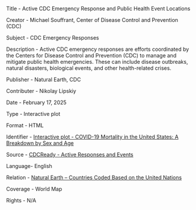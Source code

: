 Title - Active CDC Emergency Response and Public Health Event Locations

Creator - Michael Souffrant, Center of Disease Control and Prevention (CDC)

Subject - CDC Emergency Responses

Description - Active CDC emergency responses are efforts coordinated by the Centers for Disease Control and Prevention (CDC) to manage and mitigate public health emergencies. These can include disease outbreaks, natural disasters, biological events, and other health-related crises.

Publisher - Natural Earth, CDC

Contributer - Nikolay Lipskiy

Date - February 17, 2025

Type - Interactive plot

Format - HTML

Identifier - [Interactive plot - COVID-19 Mortality in the United States: A Breakdown by Sex and Age](https://msouffrant1.github.io/cdc-covid-deaths-plots/)

Source - [CDCReady - Active Responses and Events](https://cdcready.cdc.gov/) 

Language- English

Relation - [Natural Earth – Countries Coded Based on the United Nations](https://www.naturalearthdata.com/downloads/110m-cultural-vectors/110m-admin-0-countries/)

Coverage - World Map

Rights - N/A


